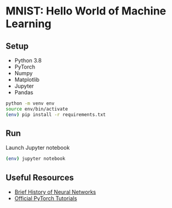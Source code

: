 # MNIST: Hello World of Machine Learning

## Setup

- Python 3.8
- PyTorch
- Numpy
- Matplotlib
- Jupyter
- Pandas

```sh
python -m venv env
source env/bin/activate
(env) pip install -r requirements.txt
```

## Run

Launch Jupyter notebook

```sh
(env) jupyter notebook
```

## Useful Resources

- [Brief History of Neural Networks](https://www.skynettoday.com/overviews/neural-net-history)
- [Official PyTorch Tutorials](https://pytorch.org/tutorials/)